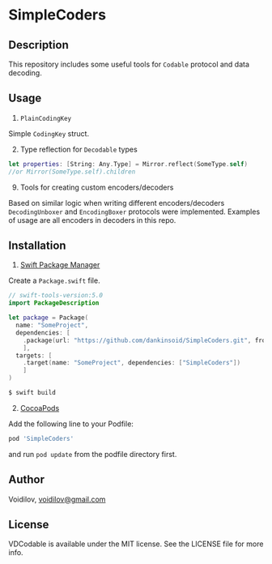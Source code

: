 # SimpleCoders

## Description
This repository includes some useful tools for `Codable` protocol and data decoding.

## Usage

1. `PlainCodingKey` 

Simple `CodingKey` struct.

2. Type reflection for `Decodable` types

```swift
let properties: [String: Any.Type] = Mirror.reflect(SomeType.self)
//or Mirror(SomeType.self).children
``` 
9. Tools for creating custom encoders/decoders

Based on similar logic when writing different encoders/decoders `DecodingUnboxer` and `EncodingBoxer` protocols were implemented.
Examples of usage are all encoders in decoders in this repo.

## Installation
1. [Swift Package Manager](https://github.com/apple/swift-package-manager)

Create a `Package.swift` file.
```swift
// swift-tools-version:5.0
import PackageDescription

let package = Package(
  name: "SomeProject",
  dependencies: [
    .package(url: "https://github.com/dankinsoid/SimpleCoders.git", from: "1.0.0")
    ],
  targets: [
    .target(name: "SomeProject", dependencies: ["SimpleCoders"])
    ]
)
```
```ruby
$ swift build
```
2.  [CocoaPods](https://cocoapods.org)

Add the following line to your Podfile:
```ruby
pod 'SimpleCoders'
```
and run `pod update` from the podfile directory first.

## Author

Voidilov, voidilov@gmail.com

## License

VDCodable is available under the MIT license. See the LICENSE file for more info.
